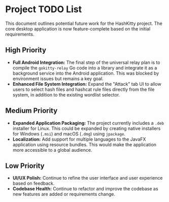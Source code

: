 # Project TODO List

This document outlines potential future work for the HashKitty project. The core desktop application is now feature-complete based on the initial requirements.

## High Priority
- **Full Android Integration:** The final step of the universal relay plan is to compile the `gokitty-relay` Go code into a library and integrate it as a background service into the Android application. This was blocked by environment issues but remains a key goal.
- **Enhanced File System Integration:** Expand the "Attack" tab UI to allow users to select hash files and hashcat rule files directly from the file system, in addition to the existing wordlist selector.

## Medium Priority
- **Expanded Application Packaging:** The project currently includes a `.deb` installer for Linux. This could be expanded by creating native installers for Windows (`.msi`) and macOS (`.dmg`) using `jpackage`.
- **Localization:** Add support for multiple languages to the JavaFX application using resource bundles. This would make the application more accessible to a global audience.

## Low Priority
- **UI/UX Polish:** Continue to refine the user interface and user experience based on feedback.
- **Codebase Health:** Continue to refactor and improve the codebase as new features are added or requirements change.